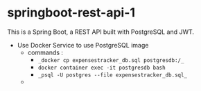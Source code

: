 # springboot-rest-api-1

This is a Spring Boot, a REST API built with PostgreSQL and JWT.

- Use Docker Service to use PostgreSQL image
    * commands : 
        * `_docker cp expensestracker_db.sql postgresdb:/_`
        * `docker container exec -it postgresdb bash`
        * `_psql -U postgres --file expensestracker_db.sql_`
    *
